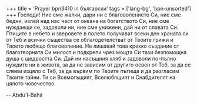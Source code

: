 +++
title = 'Prayer bpn3410 in български'
tags = ['lang-bg', 'bpn-unsorted']
+++
Господи! Ние сме жалки, дари ни с благоволението Си, ние сме бедни, излей над нас част от океана на богатството Си, ние сме нуждаещи се, задоволи ни, ние сме унижени, дай ни от славата Си. Птиците в небето и зверовете в полето получават всеки ден храната си от Теб и всички същества се облагодетелстват от Твоите грижи и Твоето любящо благоволение.
Не лишавай това крехко създание от благотворната Си милост и подкрепи чрез мощта Си тази безпомощна душа с щедростта Си.
Дай ни насъщния хляб и задоволи по-пълно нуждите ни в живота, за да не зависим от другиго освен от Теб, за да се слеем изцяло с Теб, за да вървим по Твоите пътища и да разгласим Твоите тайни. Ти си Всемогъщият, Вселюбящият и Снабдителят на цялото човечество.

-- Abdu'l-Bahá
